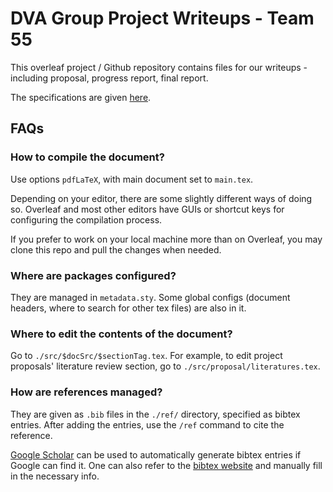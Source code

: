 # DVA Group Project Writeups - Team 55

This overleaf project / Github repository contains files for our writeups - including proposal, progress report, final report.

The specifications are given [here](https://docs.google.com/document/u/0/d/e/2PACX-1vSlYrMw402tL3F95ay-AaptTdF80UOER-gne_O0kqbuuk6WXrlsjwaYjjS0Jyl95dXYyDLjh9DR1mln/pub?pli=1).

## FAQs

### How to compile the document?

Use options `pdfLaTeX`, with main document set to `main.tex`.

Depending on your editor, there are some slightly different ways of doing so. Overleaf and most other editors have GUIs or shortcut keys for configuring the compilation process.

If you prefer to work on your local machine more than on Overleaf, you may clone this repo and pull the changes when needed.

### Where are packages configured?

They are managed in `metadata.sty`. Some global configs (document headers, where to search for other tex files) are also in it.

### Where to edit the contents of the document?

Go to `./src/$docSrc/$sectionTag.tex`. For example, to edit project proposals' literature review section, go to `./src/proposal/literatures.tex`.

### How are references managed?

They are given as `.bib` files in the `./ref/` directory, specified as bibtex entries. After adding the entries, use the `/ref` command to cite the reference.

[Google Scholar](https://scholar.google.com/) can be used to automatically generate bibtex entries if Google can find it. One can also refer to the [bibtex website](https://www.bibtex.com/e/entry-types/) and manually fill in the necessary info.
